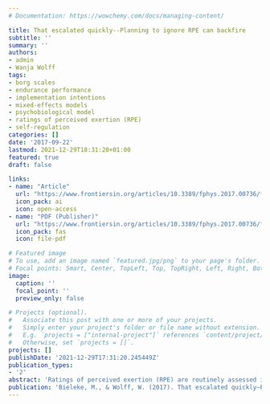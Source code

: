```yaml
---
# Documentation: https://wowchemy.com/docs/managing-content/

title: That escalated quickly--Planning to ignore RPE can backfire
subtitle: ''
summary: ''
authors:
- admin
- Wanja Wolff
tags:
- borg scales
- endurance performance
- implementation intentions
- mixed-effects models
- psychobiological model
- ratings of perceived exertion (RPE)
- self-regulation
categories: []
date: '2017-09-22'
lastmod: 2021-12-29T18:31:20+01:00
featured: true
draft: false

links:
- name: "Article"
  url: "https://www.frontiersin.org/articles/10.3389/fphys.2017.00736/full"
  icon_pack: ai
  icon: open-access
- name: "PDF (Publisher)"
  url: "https://www.frontiersin.org/articles/10.3389/fphys.2017.00736/full"
  icon_pack: fas
  icon: file-pdf

# Featured image
# To use, add an image named `featured.jpg/png` to your page's folder.
# Focal points: Smart, Center, TopLeft, Top, TopRight, Left, Right, BottomLeft, Bottom, BottomRight.
image:
  caption: ''
  focal_point: ''
  preview_only: false

# Projects (optional).
#   Associate this post with one or more of your projects.
#   Simply enter your project's folder or file name without extension.
#   E.g. `projects = ["internal-project"]` references `content/project/deep-learning/index.md`.
#   Otherwise, set `projects = []`.
projects: []
publishDate: '2021-12-29T17:31:20.245449Z'
publication_types:
- '2'
abstract: 'Ratings of perceived exertion (RPE) are routinely assessed in exercise science and RPE is substantially associated with physiological criterion measures. According to the psychobiological model of endurance, RPE is a central limiting factor in performance. While RPE is known to be affected by psychological manipulations, it remains to be examined whether RPE can be self-regulated during static muscular endurance exercises to enhance performance. In this experiment, we investigate the effectiveness of the widely used and recommended self-regulation strategy of if-then planning (i.e., implementation intentions) in down-regulating RPE and improving performance in a static muscular endurance task. 62 female students (age: *M* = 23.7 years, *SD* = 4.0) were randomly assigned to an implementation intention or a control condition and performed a static muscular endurance task. They held two intertwined rings as long as possible while avoiding contacts between the rings. In the implementation intention condition, participants had an if-then plan: "If the task becomes too strenuous for me, then I ignore the strain and tell myself: Keep going!" Every 25 ± 10 s participants reported their RPE along with their perceived pain. Endurance performance was measured as time to failure, along with contact errors as a measure of performance quality. No differences emerged between implementation intention and control participants regarding time to failure and performance quality. However, mixed-effects model analyses revealed a significant Time-to-Failure x Condition interaction for RPE. Compared to the control condition, participants in the implementation intention condition reported substantially greater increases in RPE during the second half of the task and reached higher total values of RPE before task termination. A similar but weaker pattern evinced for perceived pain. Our results demonstrate that RPE during an endurance task can be self-regulated with if-then plans. This finding is particularly important given how frequently RPE is used in exercise science as a correlate of physiological processes that ultimately limit performance. Unexpectedly, participants with implementation intentions reported higher RPE than control participants. This suggests that strategies to self-regulate RPE might have ironic effects that hamper performance, maybe by increasing attention to RPE. This implication is important for exercise physiologists, athletes and coaches.'
publication: 'Bieleke, M., & Wolff, W. (2017). That escalated quickly–Planning to ignore RPE can backfire. *Frontiers in Physiology*, *8*, 736. https://doi.org/10.3389/fphys.2017.00736'
---
```

